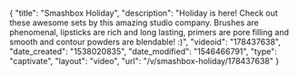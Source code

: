 {
    "title": "Smashbox Holiday",
    "description": "Holiday is here! Check out these awesome sets by this amazing studio company. Brushes are phenomenal, lipsticks are rich and long lasting, primers are pore filling and smooth and contour powders are blendable! :)",
    "videoid": "178437638",
    "date_created": "1538020835",
    "date_modified": "1546466791",
    "type": "captivate",
    "layout": "video",
    "url": "\/v\/smashbox-holiday\/178437638"
}